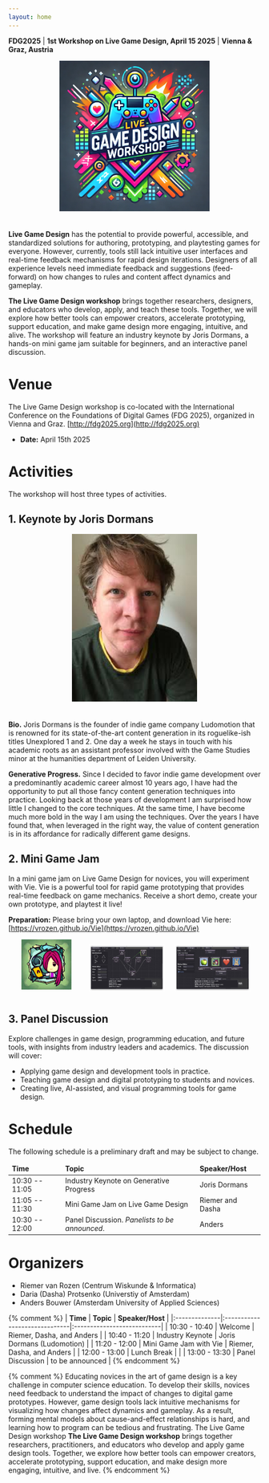 ```yaml
---
layout: home
---
```


<style>
td, th, table {
   border: none!important;
}
</style>
**FDG2025** | **1st Workshop on Live Game Design, April 15 2025** | **Vienna & Graz, Austria**
<div style="text-align: center; padding-bottom:20px;">
<img src="/assets/logo_colors.webp" style="width: 300px;">
</div>

**Live Game Design** has the potential to provide powerful, accessible, and standardized solutions for authoring, prototyping, and playtesting games for everyone. However, currently, tools still lack intuitive user interfaces and real-time feedback mechanisms for rapid design iterations. Designers of all experience levels need immediate feedback and suggestions (feed-forward) on how changes to rules and content affect dynamics and gameplay.

**The Live Game Design workshop** brings together researchers, designers, and educators who develop, apply, and teach these tools. Together, we will explore how better tools can empower creators, accelerate prototyping, support education, and make game design more engaging, intuitive, and alive. The workshop will feature an industry keynote by Joris Dormans, a hands-on mini game jam suitable for beginners, and an interactive panel discussion.

# Venue
The Live Game Design workshop is co-located with the International Conference on the Foundations of Digital Games (FDG 2025), organized in Vienna and Graz. [http://fdg2025.org](http://fdg2025.org)
* **Date:** April 15th 2025

# Activities
The workshop will host three types of activities.

## 1. **Keynote by Joris Dormans**

<div style="text-align: center; padding-bottom:20px;">
  <img src="/assets/Joris_Dormans.jpg" style="width: 250px;">
</div>

**Bio.** Joris Dormans is the founder of indie game company Ludomotion that is renowned for its state-of-the-art content generation in its roguelike-ish titles Unexplored 1 and 2. One day a week he stays in touch with his academic roots as an assistant professor involved with the Game Studies minor at the humanities department of Leiden University. 

**Generative Progress.** Since I decided to favor indie game development over a predominantly academic career almost 10 years ago, I have had the opportunity to put all those fancy content generation techniques into practice. Looking back at those years of development I am surprised how little I changed to the core techniques. At the same time, I have become much more bold in the way I am using the techniques. Over the years I have found that, when leveraged in the right way, the value of content generation is in its affordance for radically different game designs.

## 2. **Mini Game Jam**
In a mini game jam on Live Game Design for novices, 
you will experiment with Vie.
Vie is a powerful tool for rapid game prototyping
that provides real-time feedback on game mechanics.
Receive a short demo, create your own prototype, and playtest it live!

**Preparation:** Please bring your own laptop, and download Vie here:
[https://vrozen.github.io/Vie](https://vrozen.github.io/Vie)

<div style="width: 100%; text-align: center; font-weight: bold; display: flex;">
  <div style="width: 30%; float: left; text-align: center;">
    <a href="https://vrozen.github.io/Vie">
       <img src="/assets/Vie.jpg" style="width: 100px;">
    </a>
  </div>
  <div style="width: 30%; float: left; padding: 10px;">
    <img src="/assets/Fig12_Mechanics.jpg">
  </div>
  <div style="width: 30%; float: left; padding: 10px;">
    <img src="/assets/Fig13_UI_Design.jpg">
  </div>
</div>

## 3. **Panel Discussion**
Explore challenges in game design, programming education, and future tools, 
with insights from industry leaders and academics. The discussion will cover:
* Applying game design and development tools in practice.
* Teaching game design and digital prototyping to students and novices.
* Creating live, AI-assisted, and visual programming tools for game design.

# Schedule
The following schedule is a preliminary draft and may be subject to change.

| **Time**       | **Topic**                                      | **Speaker/Host** |
|:---------------|:-----------------------------------------------|:-----------------|
| 10:30 -- 11:05 | Industry Keynote on Generative Progress        | Joris Dormans    |
| 11:05 -- 11:30 | Mini Game Jam on Live Game Design              | Riemer and Dasha |
| 10:30 -- 12:00 | Panel Discussion. *Panelists to be announced*. | Anders           |

# Organizers
* Riemer van Rozen (Centrum Wiskunde & Informatica)
* Daria (Dasha) Protsenko (Universtiy of Amsterdam)
* Anders Bouwer (Amsterdam University of Applied Sciences)

{% comment %} 
| **Time**      | **Topic**                     | **Speaker/Host**           |
|:--------------|:------------------------------|:---------------------------|
| 10:30 - 10:40 | Welcome                       | Riemer, Dasha, and Anders  |
| 10:40 - 11:20 | Industry Keynote              | Joris Dormans (Ludomotion) |
| 11:20 - 12:00 | Mini Game Jam with Vie        | Riemer, Dasha, and Anders  |
| 12:00 - 13:00 | Lunch Break                   |                            |
| 13:00 - 13:30 | Panel Discussion              | to be announced            |
{% endcomment %}



{% comment %} 
Educating novices in the art of game design is a key challenge in computer science education. To develop their skills, novices need feedback to understand the impact of changes to digital game prototypes. However, game design tools lack intuitive mechanisms for visualizing how changes affect dynamics and gameplay. As a result, forming mental models about cause-and-effect relationships is hard, and learning how to program can be tedious and frustrating. The Live Game Design workshop 
**The Live Game Design workshop** brings together researchers, practitioners, and educators who develop and apply game design tools. Together, we explore how better tools can empower creators, accelerate prototyping, support education, and make design more engaging, intuitive, and live.
{% endcomment %}